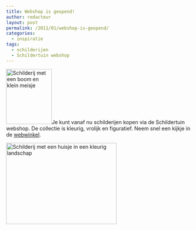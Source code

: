 ```yaml
---
title: Webshop is geopend!
author: redacteur
layout: post
permalink: /2011/01/webshop-is-geopend/
categories:
  - inspiratie
tags:
  - schilderijen
  - Schildertuin webshop
---
```

<img class="alignleft size-thumbnail wp-image-1091" title="troostboom-schilderij" src="/wordpress/wp-content/uploads/2011/01/troostboom-schilderij-124x150.jpg" alt="Schilderij met een boom en klein meisje" width="124" height="150" />Je kunt vanaf nu schilderijen kopen via de Schildertuin webshop. De collectie is kleurig, vrolijk en figuratief. Neem snel een kijkje in de <a title="koop originele en vrolijke schilderijen" href="/wordpress/schilderijen-wenskaarten-en-handgemaakte-artikelen/" target="_blank">webwinkel</a>.

<!--more Koop een kleurrijk schilderij in de webshop-->

<img class="aligncenter size-full wp-image-1092" title="landschap-schilderij" src="/wordpress/wp-content/uploads/2011/01/landschap-schilderij.jpg" alt="Schilderij met een huisje in een kleurig landschap" width="300" height="221" />

